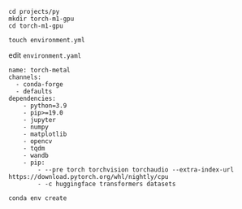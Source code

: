 ```commandline
cd projects/py
mkdir torch-m1-gpu
cd torch-m1-gpu
```
```commandline
touch environment.yml
```
edit `environment.yaml`
```commandline
name: torch-metal
channels:
  - conda-forge
  - defaults
dependencies:
    - python=3.9
    - pip>=19.0
    - jupyter
    - numpy
    - matplotlib
    - opencv
    - tqdm
    - wandb
    - pip:
        - --pre torch torchvision torchaudio --extra-index-url https://download.pytorch.org/whl/nightly/cpu
        - -c huggingface transformers datasets
```
```
conda env create
```